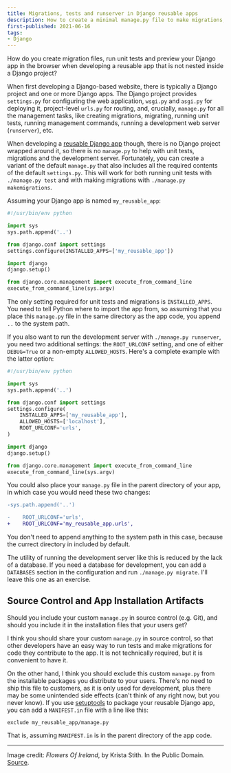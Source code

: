 ```yaml
---
title: Migrations, tests and runserver in Django reusable apps
description: How to create a minimal manage.py file to make migrations, run tests and run a development server in a reusable Django app.
first-published: 2021-06-16
tags:
- Django
---
```


How do you create migration files, run unit tests and preview your Django app in the browser when developing a reusable
app that is not nested inside a Django project?

<!-- read more -->

When first developing a Django-based website, there is typically a Django project and one or more Django apps. The
Django project provides `settings.py` for configuring the web application, `wsgi.py` and `asgi.py` for deploying it,
project-level `urls.py` for routing, and, crucially, `manage.py` for all the management tasks, like creating migrations,
migrating, running unit tests, running management commands, running a development web server (`runserver`), etc.

When developing a [reusable Django app][1] though, there is no Django project wrapped around it, so there is no
`manage.py` to help with unit tests, migrations and the development server. Fortunately, you can create a variant of the
default `manage.py` that also includes all the required contents of the default `settings.py`. This will work for both
running unit tests with `./manage.py test` and with making migrations with `./manage.py makemigrations`.

Assuming your Django app is named `my_reusable_app`:

```python
#!/usr/bin/env python

import sys
sys.path.append('..')

from django.conf import settings
settings.configure(INSTALLED_APPS=['my_reusable_app'])

import django
django.setup()

from django.core.management import execute_from_command_line
execute_from_command_line(sys.argv)
```

The only setting required for unit tests and migrations is `INSTALLED_APPS`. You need to tell Python where to import the
app from, so assuming that you place this `manage.py` file in the same directory as the app code, you append `..` to the
system path.

If you also want to run the development server with `./manage.py runserver`, you need two additional settings: the
`ROOT_URLCONF` setting, and one of either `DEBUG=True` or a non-empty `ALLOWED_HOSTS`. Here's a complete example with
the latter option:

```python
#!/usr/bin/env python

import sys
sys.path.append('..')

from django.conf import settings
settings.configure(
    INSTALLED_APPS=['my_reusable_app'],
    ALLOWED_HOSTS=['localhost'],
    ROOT_URLCONF='urls',
)

import django
django.setup()

from django.core.management import execute_from_command_line
execute_from_command_line(sys.argv)
```

You could also place your `manage.py` file in the parent directory of your app, in which case you would need these two
changes:

```diff
-sys.path.append('..')

-    ROOT_URLCONF='urls',
+    ROOT_URLCONF='my_reusable_app.urls',
```

You don't need to append anything to the system path in this case, because the currect directory in included by default.

The utility of running the development server like this is reduced by the lack of a database. If you need a database for
development, you can add a `DATABASES` section in the configuration and run `./manage.py migrate`. I'll leave this one
as an exercise.

## Source Control and App Installation Artifacts ##

Should you include your custom `manage.py` in source control (e.g. Git), and should you include it in the installation
files that your users get?

I think you should share your custom `manage.py` in source control, so that other developers have an easy way to run
tests and make migrations for code they contribute to the app. It is not technically required, but it is convenient to
have it.

On the other hand, I think you should exclude this custom `manage.py` from the installable packages you distribute to
your users. There's no need to ship this file to customers, as it is only used for development, plus there may be some
unintended side effects (can't think of any right now, but you never know). If you use [setuptools][2] to package your
reusable Django app, you can add a `MANIFEST.in` file with a line like this:

```
exclude my_reusable_app/manage.py
```

That is, assuming `MANIFEST.in` is in the parent directory of the app code.

<hr>

Image credit: *Flowers Of Ireland*, by Krista Stith. In the Public Domain.
[Source](https://www.publicdomainpictures.net/en/view-image.php?image=181317&picture=flowers-of-ireland).

<!-- links -->
[1]: https://docs.djangoproject.com/en/3.2/intro/reusable-apps/ "How to write reusable apps"
[2]: https://pypi.org/project/setuptools/ "setuptools"
